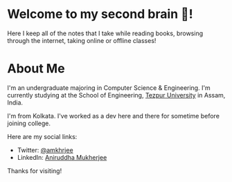 # Welcome to my second brain 🧠!
Here I keep all of the notes that I take while reading books, browsing through the internet, taking online or offline classes! 

# About Me 
I'm an undergraduate majoring in Computer Science & Engineering. I'm currently studying at the School of Engineering, [Tezpur University](http://www.tezu.ernet.in/) in Assam, India.

I'm from Kolkata. I've worked as a dev here and there for sometime before joining college. 

Here are my social links: 

- Twitter: [@amkhrjee](https://www,twitter.com/amkhrjee)
- LinkedIn: [Aniruddha Mukherjee]([LinkedIn](https://www.linkedin.com/in/aniruddha-mukherjee-64a5b1195/))

Thanks for visiting! 